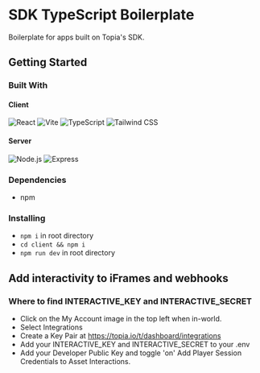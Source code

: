 # SDK TypeScript Boilerplate

Boilerplate for apps built on Topia's SDK.

## Getting Started

### Built With

#### Client
![React](https://img.shields.io/badge/react-%2320232a.svg?style=for-the-badge&logo=react&logoColor=%2361DAFB)
![Vite](https://img.shields.io/badge/vite-%23646CFF.svg?style=for-the-badge&logo=vite&logoColor=white)
![TypeScript](https://img.shields.io/badge/typescript-%23007ACC.svg?style=for-the-badge&logo=typescript&logoColor=white)
![Tailwind CSS](https://img.shields.io/badge/tailwindcss-%2338B2AC.svg?style=for-the-badge&logo=tailwind-css&logoColor=white)

#### Server

![Node.js](https://img.shields.io/badge/node.js-%2343853D.svg?style=for-the-badge&logo=node.js&logoColor=white)
![Express](https://img.shields.io/badge/express-%23000000.svg?style=for-the-badge&logo=express&logoColor=white)

### Dependencies

- npm

### Installing

- `npm i` in root directory
- `cd client && npm i`
- `npm run dev` in root directory

## Add interactivity to iFrames and webhooks

### Where to find INTERACTIVE_KEY and INTERACTIVE_SECRET

- Click on the My Account image in the top left when in-world.
- Select Integrations
- Create a Key Pair at https://topia.io/t/dashboard/integrations
- Add your INTERACTIVE_KEY and INTERACTIVE_SECRET to your .env
- Add your Developer Public Key and toggle 'on' Add Player Session Credentials to Asset Interactions.
